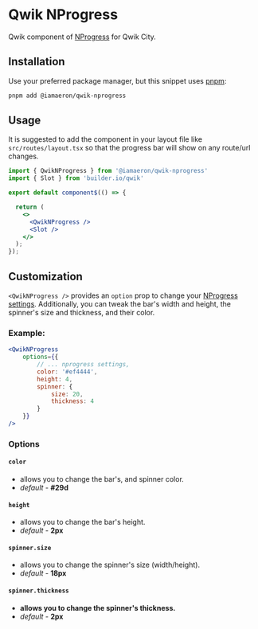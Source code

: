 # Qwik NProgress

Qwik component of [NProgress](https://github.com/rstacruz/nprogress) for Qwik City.

## Installation

Use your preferred package manager, but this snippet uses [pnpm](https://pnpm.io):

```bash
pnpm add @iamaeron/qwik-nprogress
```

## Usage

It is suggested to add the component in your layout file like `src/routes/layout.tsx` so that the progress bar will show on any route/url changes.

```jsx
import { QwikNProgress } from '@iamaeron/qwik-nprogress'
import { Slot } from 'builder.io/qwik'

export default component$(() => {

  return (
    <>
      <QwikNProgress />
      <Slot />
    </>
  );
});
```

## Customization

`<QwikNProgress />` provides an `option` prop to change your [NProgress settings](https://github.com/rstacruz/nprogress#configuration). Additionally, you can tweak the bar's width and height, the spinner's size and thickness, and their color.

### Example:

```jsx
<QwikNProgress 
    options={{
        // ... nprogress settings,
        color: '#ef4444',
        height: 4,
        spinner: {
            size: 20,
            thickness: 4
        }
    }}
/>
```

### Options

#### `color`
- allows you to change the bar's, and spinner color.
- *default* - **#29d**
#### `height` 
- allows you to change the bar's height.
- *default* - **2px**
#### `spinner.size` 
- allows you to change the spinner's size (width/height).
- *default* - **18px**
#### `spinner.thickness` 
- **allows you to change the spinner's thickness.**
- *default* - **2px**